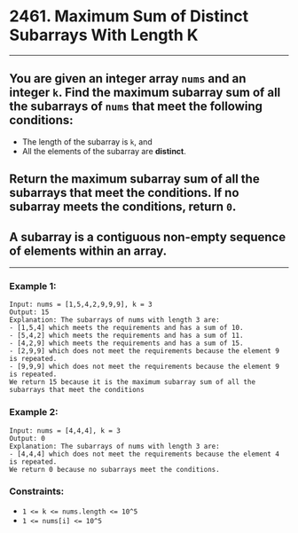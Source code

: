 # 2461. Maximum Sum of Distinct Subarrays With Length K
---
## You are given an integer array `nums` and an integer `k`. Find the maximum subarray sum of all the subarrays of `nums` that meet the following conditions:

+ The length of the subarray is `k`, and
+ All the elements of the subarray are **distinct**.
## Return the maximum subarray sum of all the subarrays that meet the conditions. If no subarray meets the conditions, return `0`.

## A **subarray** is a contiguous non-empty sequence of elements within an array.

---

### **Example 1:**
```
Input: nums = [1,5,4,2,9,9,9], k = 3
Output: 15
Explanation: The subarrays of nums with length 3 are:
- [1,5,4] which meets the requirements and has a sum of 10.
- [5,4,2] which meets the requirements and has a sum of 11.
- [4,2,9] which meets the requirements and has a sum of 15.
- [2,9,9] which does not meet the requirements because the element 9 is repeated.
- [9,9,9] which does not meet the requirements because the element 9 is repeated.
We return 15 because it is the maximum subarray sum of all the subarrays that meet the conditions
```
### **Example 2:**
```
Input: nums = [4,4,4], k = 3
Output: 0
Explanation: The subarrays of nums with length 3 are:
- [4,4,4] which does not meet the requirements because the element 4 is repeated.
We return 0 because no subarrays meet the conditions.
```

### **Constraints:**

+ `1 <= k <= nums.length <= 10^5`
+ `1 <= nums[i] <= 10^5`
